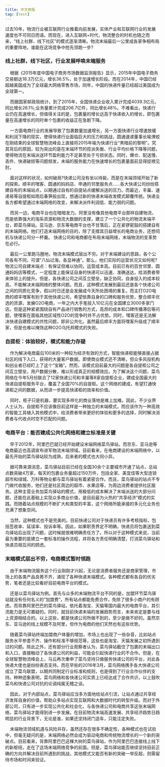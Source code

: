 ```yaml
---
title: 中文排版
tag: [test]
---
```

过去10年，物流行业被互联网行业推着向前发展，实体产业和互联网行业的发展速度也不可同日而语。而现在，进入互联网+时代，物流整合的时机也随之而来，“线上社群、线下社区”的模式逐渐清晰。物流末端最后一公里成各家争相布局的重要阵地，谁能在这场竞争中抢先领跑一步?

### 线上社群，线下社区，行业发展呼唤末端服务
&nbsp;&nbsp;&nbsp;&nbsp;根据《2015年度中国电子商务市场数据监测报告》显示，2015年中国电子商务交易额达18.3万亿元，增长36.5%，处于加速增长阶段。而在2014年，中国已经超越美国成为了全球最大网络零售市场，同年，中国的快递件量已经超过美国成为全球第一。

&nbsp;&nbsp;&nbsp;&nbsp;而据国家邮政局统计，到了2015年，全国快递企业收入累计完成4039.3亿元，同比增长26.1%;业务量累计完成206.7亿件，同比增长48%。不难看出，快递行业仍在高速增长，但值得关注的是，包裹量的增长远高于快递收入的增长，即包裹量在高速增长的同时单个包裹的收益正在急剧下降。

&nbsp;&nbsp;&nbsp;&nbsp;一方面电商行业的发展导致了包裹数量加速增长，另一方面快递行业增速放缓和利润下降的现实，使得快递行业面临巨大的压力和挑战，圆通速递董事长喻渭蛟在刚结束的全球智慧物流峰会上直接将2015年喻为快递行业“黑暗前的黎明”。究其背后的原因，较为突出的是在末端环节的揽派失衡、行业平均价格下降等问题，使得物流在末端派送环节盈利能力不足甚至处于亏损状态。同时，爆仓、配送慢、丢件、快递破损等问题频发，末端的服务能力在快速增长的包裹量面前显得捉襟见肘。

&nbsp;&nbsp;&nbsp;&nbsp;面对这样的状况，如何破局?快递公司没有坐以待毙，而是在末端领域开始了新的探索。顺丰的嘿客、圆通的妈妈店、申通的邻里服务点......各大快递公司纷纷搭建自有的末端站点，以期通过自有的自提站点缓解派送的压力。而最近，丰巢、速递易等自提柜如雨后春笋般出现，想通过新的快递末端收发模式颠覆传统。快递业各方都希望通过末端网络的改变，来解决派件利润低、能力弱的问题。
<!--more-->
&nbsp;&nbsp;&nbsp;&nbsp;而另一边，电商平台也在暗暗发力。阿里没有像其他电商平台那样自建物流，而是依靠强大的淘系资源和物流大数据的支撑，建立了一个公共化的物流末端平台，即菜鸟驿站。亚马逊、京东等电商平台也不甘落后，正在紧锣密鼓的搭建自有的末端网络。他们打造末端网络的目的，除了支撑其日益增长的电商业务，还想伺机与快递公司分一杯羹。
快递公司和电商都在布局末端网络，末端物流的变革势在必行。

&nbsp;&nbsp;&nbsp;&nbsp;最后一公里跑马圈地，物流末端模式层出不穷。对于末端建设的思路，各个公司各有不同，可谓“八仙过海，各显神通”。那么，他们实际的运营状况又如何呢?
物流公司自建末端点：有保证但难以协同，运营成本高。目前已有的百世邻里、圆通妈妈店等模式，一定程度上能保证自身的快递可以迅速、准确送达，给消费者带来体验上的提升。但是，各快递公司之间互立壁垒，缺乏协同，自身投入的成本较高，不能解决末端网络的整体问题。而且，这种模式发展到最后还是各个快递公司之间的同质化竞争，假以时日还是会发展成今天所处困境的重复。而主打O2O电商的顺丰嘿客有别于其他快递公司，希望依靠自身的口碑和服务优势，整合顺丰优选的货源，发展O2O电商，一年之内大手笔投入10亿元在全国建立3000多家门店。但是这种紧紧围绕自有产品进行销售的方式，高昂的成本和口碑传播滞后等问题，使嘿客在面临其他区域性O2O的竞争时并不占优势。同时，嘿客还是无法解决快递自建模式的共性问题，即非公共化。虽然最后顺丰方面将嘿客升级成了顺丰家，但是也难以掩饰这种O2O乌托邦模式的失败。 

### 自提柜：体验较好，模式和能力存疑
&nbsp;&nbsp;&nbsp;&nbsp;作为解决电商最后100米的一种较为经济有效的方式，智能快递柜能够直接占据社区的线下入口，获得的大量客户数据。即使商业模式还不清晰，但众多风投机构和创业者已经盯上了这个“宝箱”。然而，该模式目前最大的问题是各自提柜公司之间互立壁垒，用户数据分散，难以形成真正的规模效应。为了解决这个问题，菜鸟网络在今年5月份联合了12家快递公司和丰巢等8家自提柜企业，建成全国最大的快递自提柜服务平台，覆盖了全国70%的自提柜。这个网络的建成，有望打通快递柜之间的数据，从而进一步提高快递柜的效率和价值。

&nbsp;&nbsp;&nbsp;&nbsp;同时，柜子只是机器，要实现多样化的商业落地是难上加难。因此，不少业界人士认为，自提柜不应该像目前这样是一种独立的末端模式，而应该作为一种高效的智能工具植入其他模式中，给消费者带来更好的体验和更多的选择，同时解决消费者与代收点时空不匹配的问题。

### 电商平台：能否建成公共化网络和建立标准是关键
&nbsp;&nbsp;&nbsp;&nbsp;早于2012年，阿里巴巴就已经开始建设末端网络菜鸟驿站，而京东、亚马逊等电商最近也高调宣布进军物流末端领域。目前看来，在电商建设的末端网络中，以最先开始的菜鸟驿站较为成熟，后来者的模式也大同小异。

&nbsp;&nbsp;&nbsp;&nbsp;据可靠来源消息，菜鸟驿站目前已经在全国30余个主要城市开通了站点，总站点数突破4万家，每天的包裹业务量超过150万件，包括全家、美宜佳等大型连锁超市和绿城、万科等物业都与菜鸟驿站有着紧密合作。而且，菜鸟驿站的站点不专门做代收服务，他们还是社区周边的超市、水果店等，为周边消费者提供社区服务。这种主营业务加菜鸟驿站的模式，用极低的成本解决了末端派送的大部分问题，还能在此基础上实现众多商业价值，是目前最为火热的“共享经济”模式的实践。而随着站点规模的不断扩大和类型的丰富，这个网络所能承接的多元化业务也充满了想象空间。

&nbsp;&nbsp;&nbsp;&nbsp;当然，这种模式也不是完美的。目前快递公司对于快递员有许多考核指标，包括签收率、延误率、投诉率等。因此，如果职责界定不明确，快递员将包裹送到菜鸟驿站后出现了问题，这时候就很难明确责任方了。所以对于这种模式来说，当前最为重要的是建立一套标准的操作流程，并将各方责任明确清楚，打消菜鸟驿站和快递员相互间的顾虑。

### 末端模式层出不穷，电商模式暂时领跑
&nbsp;&nbsp;&nbsp;&nbsp;由于末端物流服务这个行业刚刚才兴起，无论是消费者服务还是商家管理，市场上的各类产品良莠不齐，涌现了各种快递末端模式。各种模式都有各自的优劣势，笔者还是比较看好目前电商平台的模式。

&nbsp;&nbsp;&nbsp;&nbsp;还是以菜鸟驿站为例。首先与众多的末端物流平台不同的是，加盟环节菜鸟驿站就没有任何名义的“加盟费”，所有站点都能免费合作，免除了很多小商户的有顾虑。而背靠阿里巴巴的菜鸟驿站，依托着淘宝、天猫等国内最大的电商平台，其引流能力是无可置疑的。同时，就目前快递末端的发展趋势而言，未来肯定是要与线上资源相结合的。以上这些，都是快递公司所做不到的，至少是做不好的。虽然京东、亚马逊的线上规模不及阿里，但作为电商的他们天然也有这些优势。

&nbsp;&nbsp;&nbsp;&nbsp;随着菜鸟驿站终端加盟商户体量的增加，市场上也出现了一些杂音，比如站点服务水平参差不齐、操作和标准不够规范等，这些也是淘宝、天猫发展之初所遇到过的问题。除此之外，还有部分行业观察者认为，菜鸟驿站截住了包裹的末端出口和入口，直接触动了各快递公司的利益，可能会引起快递行业的不合作。但是，在全球智慧物流峰会上，马云再次重申了菜鸟坚持只做服务快递公司的平台，对此各快递大佬也是纷纷表态支持。而在早些的2016年3月，菜鸟网络携手各大快递公司成立了菜鸟联盟，以期共同制定行业标准和规则，也是得到了行业合作伙伴的支持。种种迹象表明，菜鸟网络和各快递公司实质上已经达成了合作共识，以上鼓吹菜鸟和快递公司对抗的论调纯属无稽之谈。

&nbsp;&nbsp;&nbsp;&nbsp;因此，对于内部站点，菜鸟驿站应当多方面地给站点引流，让站点通过共享经济发挥自身的价值，帮助众多站点实现互联网和大数据时代的转型升级。而对于外部公司，只有进一步实现公共化和社会化，与各快递公司和电商共享这张末端网络，菜鸟驿站才能得到进一步发展。在目前物流末端高速发展、共享经济趋势日趋明显的行业背景下，无论是谁，如果还坚持闭门造车，只能注定失败。

&nbsp;&nbsp;&nbsp;&nbsp;末端物流领域机遇与风险并存，虽然还存在很多不确定性，各种模式也在试验中，但毫无疑问的是，末端网络必然会成为驱动电商和传统物流增长的一个新的突破点。目前看来，背靠阿里巴巴这棵大树的菜鸟驿站，作为阿里巴巴连接线上线下的新枢纽，走在了这场末端网络竞争的前面。但是，菜鸟驿站能否继续坚持目前正确的方向并解决目前所遇到的挑战，其他模式又能否有新的突破一举反超，则需留待市场和时间来验证。